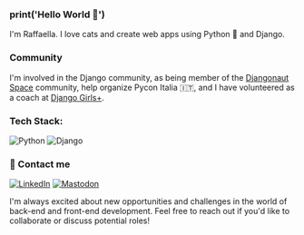 ### print('Hello World 👋')
I'm Raffaella. I love cats and create web apps using Python 🐍 and Django.

### Community
I'm involved in the Django community, as being member of the [Djangonaut Space](https://djangonaut.space/) community, help organize Pycon Italia 🇮🇹, and I have volunteered as a coach at [Django Girls+](https://djangogirls.org/en/).


###  Tech Stack:
![Python](https://img.shields.io/badge/python-3670A0?style=flat&logo=python&logoColor=white) ![Django](https://img.shields.io/badge/Django-092E20?style=flat&logo=django&logoColor=white) 


### 💌 Contact me
[![LinkedIn](https://img.shields.io/badge/LinkedIn-0077B5?style=flat&logo=linkedin&logoColor=white)](https://www.linkedin.com/in/raffaella-suardini-backend-developer/)
[![Mastodon](https://img.shields.io/badge/-MASTODON-%232B90D9?style=flat&logo=mastodon&logoColor=white)](https://mastodon.social/@raffaellasuardini)

I'm always excited about new opportunities and challenges in the world of back-end and front-end development. Feel free to reach out if you'd like to collaborate or discuss potential roles!
